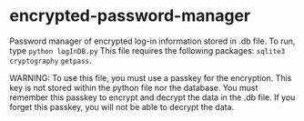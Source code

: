 # encrypted-password-manager
Password manager of encrypted log-in information stored in .db file.
To run, type ```python logInDB.py```
This file requires the following packages:
```sqlite3``` ```cryptography``` ```getpass```.

WARNING: To use this file, you must use a passkey for the encryption. This key is not stored within the python file nor the database. You must remember this passkey to encrypt and decrypt the data in the .db file. If you forget this passkey, you will not be able to decrypt the data.

